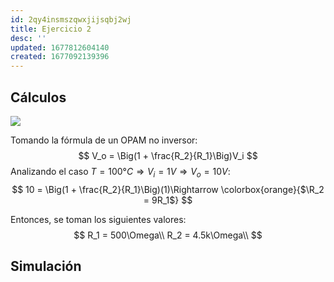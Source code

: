 ```yaml
---
id: 2qy4insmszqwxjijsqbj2wj
title: Ejercicio 2
desc: ''
updated: 1677812604140
created: 1677092139396
---
```


## Cálculos

![](/assets/images/2023-02-22-13-56-07.png)

Tomando la fórmula de un OPAM no inversor:
$$
  V_o = \Big(1 + \frac{R_2}{R_1}\Big)V_i
$$
Analizando el caso $T = 100°C \Rightarrow V_i = 1V \Rightarrow V_o = 10V$:
$$
  10 = \Big(1 + \frac{R_2}{R_1}\Big)(1)\Rightarrow
  \colorbox{orange}{$\R_2 = 9R_1$}
$$

Entonces, se toman los siguientes valores:  
$$
  R_1 = 500\Omega\\
  R_2 = 4.5k\Omega\\
$$

## Simulación